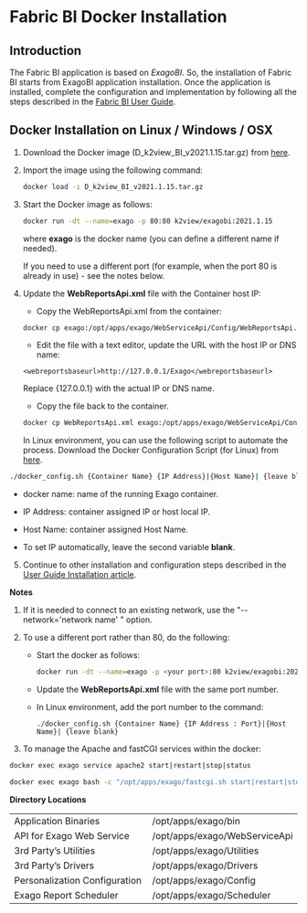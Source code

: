 # Fabric BI Docker Installation

## Introduction

The Fabric BI application is based on *ExagoBI*. So, the installation of Fabric BI starts from ExagoBI application installation. Once the application is installed, complete the configuration and implementation by following all the steps described in the [Fabric BI User Guide](/articles/38_bi_integration/00_BI_user_guide_overview.md).

## Docker Installation on Linux / Windows / OSX

1. Download the Docker image (D_k2view_BI_v2021.1.15.tar.gz) from [here](https://download.k2view.com/index.php/s/vZ2heS6xpqtMX0w).

2. Import the image using the following command:

   ~~~bash
   docker load -i D_k2view_BI_v2021.1.15.tar.gz
   ~~~
   
3. Start the Docker image as follows:

   ~~~bash
   docker run -dt --name=exago -p 80:80 k2view/exagobi:2021.1.15
   ~~~

   where **exago** is the docker name (you can define a different name if needed).
   
   If you need to use a different port (for example, when the port 80 is already in use) - see the notes below.
   
4. Update the **WebReportsApi.xml** file with the Container host IP:

   * Copy the WebReportsApi.xml from the container:

   ~~~bash
   docker cp exago:/opt/apps/exago/WebServiceApi/Config/WebReportsApi.xml .
   ~~~

   * Edit the file with a text editor, update the URL with the host IP or DNS name:
   
   ~~~
   <webreportsbaseurl>http://127.0.0.1/Exago</webreportsbaseurl>
   ~~~
   
   Replace {127.0.0.1} with the actual IP or DNS name.
   
   * Copy the file back to the container.

   ~~~bash
   docker cp WebReportsApi.xml exago:/opt/apps/exago/WebServiceApi/Config/WebReportsApi.xml
   ~~~
   
   In Linux environment, you can use the following script to automate the process.
   Download the Docker Configuration Script (for Linux) from [here](https://download.k2view.com/index.php/s/yBnXEWhq9SrTDX6).

~~~bash
./docker_config.sh {Container Name} {IP Address}|{Host Name}| {leave blank}
~~~

  - docker name: name of the running Exago container.

  - IP Address: container assigned IP or host local IP.

  - Host Name: container assigned Host Name.

  - To set IP automatically, leave the second variable **blank**.

5. Continue to other installation and configuration steps described in the [User Guide Installation article](/articles/38_bi_integration/01_Installation.md).

**Notes**

1. If it is needed to connect to an existing network, use the "--network='network name' " option.

2. To use a different port rather than 80, do the following:

   * Start the docker as follows:

     ~~~bash
     docker run -dt --name=exago -p <your port>:80 k2view/exagobi:2021.1.15
     ~~~

   * Update the **WebReportsApi.xml** file with the same port number.

   * In Linux environment, add the port number to the command:

     ~~~
     ./docker_config.sh {Container Name} {IP Address : Port}|{Host Name}| {leave blank}
     ~~~

3. To manage the Apache and fastCGI services within the docker:

~~~bash
docker exec exago service apache2 start|restart|stop|status
~~~

~~~bash
docker exec exago bash -c "/opt/apps/exago/fastcgi.sh start|restart|stop|status
~~~

**Directory Locations**

<table style="border-collapse: collapse; width: 100%;">
<tbody>
<tr>
<td style="width: 50%; height: 18px;">Application Binaries</td>
<td style="width: 50%; height: 18px;">/opt/apps/exago/bin</td>
</tr>
<tr>
<td style="width: 50%; height: 18px;">API for Exago Web Service</td>
<td style="width: 50%; height: 18px;">/opt/apps/exago/WebServiceApi</td>
</tr>
<tr>
<td style="width: 50%; height: 18px;">3rd Party’s Utilities</td>
<td style="width: 50%; height: 18px;">/opt/apps/exago/Utilities</td>
</tr>
<tr>
<td style="width: 50%; height: 18px;">3rd Party’s Drivers</td>
    <td style="width: 50%; height: 18px;">/opt/apps/exago/Drivers</td>
</tr>
<tr>
<td style="width: 50%; height: 18px;">Personalization Configuration</td><td style="width: 50%; height: 18px;">/opt/apps/exago/Config</td>
</tr>
<tr>
<td style="width: 50%; height: 18px;">Exago Report Scheduler</td>
<td style="width: 50%; height: 18px;">/opt/apps/exago/Scheduler</td>
</tr>
</tbody>
</table>
